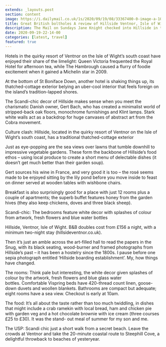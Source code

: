 ```yaml
---
extends: _layouts.post
section: content
image: https://i.dailymail.co.uk/1s/2020/09/19/08/33367400-0-image-a-10_1600501327451.jpg 
title: Great British boltholes A review of Hillside Ventnor, Isle of Wight 
description: The Mail on Sundays Jane Knight checked into Hillside in the quirky resort of Ventnor on the Isle of Wights south coast. Eight of the rooms have sea views and food is locally sourced. 
date: 2020-09-19-22-14-00 
categories: [latest, travel] 
featured: true 
--- 
```

Hotels in the quirky resort of Ventnor on the Isle of Wight’s south coast have enjoyed their share of the limelight: Queen Victoria frequented the Royal Hotel for afternoon tea, while The Hambrough caused a flurry of foodie excitement when it gained a Michelin star in 2009.

At the bottom of St Boniface Down, another hotel is shaking things up, its thatched-cottage exterior belying an uber-cool interior that feels foreign on the island’s tradition-lapped shores.

The Scandi-chic decor of Hillside makes sense when you meet the charismatic Danish owner, Gert Bach, who has created a minimalist world of stripped-back oak floors, monochrome furnishings and Klint lamps. Stark white walls act as a backdrop for huge canvases of abstract art from the Cobra movement.

Culture clash: Hillside, located in the quirky resort of Ventnor on the Isle of Wight’s south coast, has a traditional thatched-cottage exterior

Just as eye-popping are the sea views over lawns that tumble downhill to impressive vegetable gardens. These form the backbone of Hillside’s food ethos – using local produce to create a short menu of delectable dishes (it doesn’t get much better than their garden soup). 

Gert sources his wine in France, and very good it is too – the rosé seems made to be enjoyed sitting by the lily pond before you move inside to feast on dinner served at wooden tables with wishbone chairs.

Breakfast is also surprisingly good for a place with just 12 rooms plus a couple of apartments; the superb buffet features honey from the garden hives (they also keep chickens, doves and three black sheep).

Scandi-chic: The bedrooms feature white decor with splashes of colour from artwork, fresh flowers and blue water bottles 

Hillside, Ventnor, Isle of Wight. B&B doubles cost from £156 a night, with a minimum two-night stay (hillsideventnor.co.uk).

Then it’s just an amble across the art-filled hall to read the papers in the Snug, with its black seating, wood-burner and framed photographs from Hillside’s past – it has been a hostelry since the 1800s. I pause before one sepia photograph entitled ‘Hillside boarding establishment’. My, how things have changed.

The rooms: Think pale but interesting, the white decor given splashes of colour by the artwork, fresh flowers and blue glass water bottles. Comfortable Vispring beds have 420-thread count linen, goose-down duvets and woollen blankets. Bathrooms are compact but adequate; eight rooms have a sea view. Checkout is early at 10am.

The food: It’s all about the taste rather than too much twiddling, in dishes that might include a crab ramekin with local bread, ham and chicken pie with garden veg and a hot chocolate brownie with ice cream (three courses £25 to £30). It was the stand- out meal of summer for my son and me.

The USP: Scandi chic just a short walk from a secret beach. Leave the crowds at Ventnor and take the 20-minute coastal route to Steephill Cove, a delightful throwback to beaches of yesteryear.  

